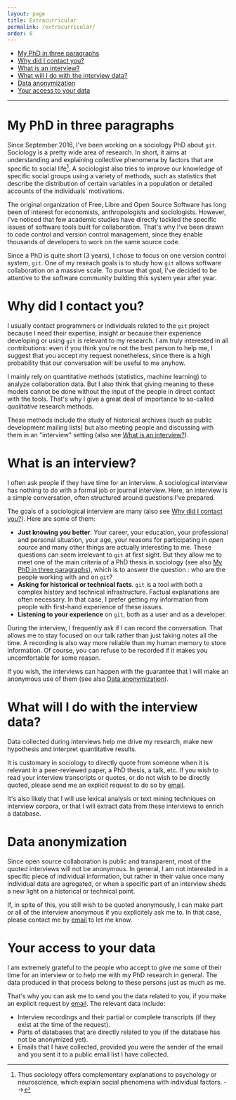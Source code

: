 ```yaml
---
layout: page
title: Extracurricular
permalink: /extracurricular/
order: 6
---
```


<!-- This page aims at explaining clearly the goals and methods of my PhD.
If you read these words, I have probably contacted you to participate in it: if so, thanks a lot for taking the time to click on the link!

I hope this page will help you answer any question you might have, including why I contacted you and how you can help me.

If you still have unanswered questions after reading it, feel free to open an issue on [Github](https://github.com/gaalcaras/gaalcaras/issues) so I can improve this document.

<small>
*Lecteurs français, vous trouverez ici une [version traduite](/fr/recherche-git/) de cette page!*
</small>

---
<!-- vim-markdown-toc Redcarpet -->
* [My PhD in three paragraphs](#my-phd-in-three-paragraphs)
* [Why did I contact you?](#why-did-i-contact-you)
* [What is an interview?](#what-is-an-interview)
* [What will I do with the interview data?](#what-will-i-do-with-the-interview-data)
* [Data anonymization](#data-anonymization)
* [Your access to your data](#your-access-to-your-data)

<!-- vim-markdown-toc -->
---

# My PhD in three paragraphs

Since September 2016, I've been working on a sociology PhD about `git`.
Sociology is a pretty wide area of research.
In short, it aims at understanding and explaining collective phenomena by factors that are specific to social life[^socio].
A sociologist also tries to improve our knowledge of specific social groups using a variety of methods, such as statistics that describe the distribution of certain variables in a population or detailed accounts of the individuals' motivations.

The original organization of Free, Libre and Open Source Software has long been of interest for economists, anthropologists and sociologists.
However, I've noticed that few academic studies have directly tackled the specific issues of software tools built for collaboration.
That's why I've been drawn to code control and version control management, since they enable thousands of developers to work on the same source code.

Since a PhD is quite short (3 years), I chose to focus on one version control system, `git`.
One of my reseach goals is to study how `git` allows software collaboration on a massive scale.
To pursue that goal, I've decided to be attentive to the software community building this system year after year.


# Why did I contact you?

I usually contact programmers or individuals related to the `git` project because I need their expertise, insight or because their experience developing or using `git` is relevant to my research.
I am truly interested in all contributions: even if you think you're not the best person to help me, I suggest that you accept my request nonetheless, since there is a high probability that our conversation will be useful to me anyhow.

I mainly rely on quantitative methods (statistics, machine learning) to analyze collaboration data.
But I also think that giving meaning to these models cannot be done without the input of the people in direct contact with the tools.
That's why I give a great deal of importance to so-called *qualitative* research methods.

These methods include the study of historical archives (such as public development mailing lists) but also meeting people and discussing with them in an "interview" setting (also see [What is an interview?](#what-is-an-interview)).


# What is an interview?

I often ask people if they have time for an interview.
A sociological interview has nothing to do with a formal job or journal interview.
Here, an interview is a simple conversation, often structured around questions I've prepared.

The goals of a sociological interview are many (also see [Why did I contact you?](#why-did-i-contact-you)).
Here are some of them:

+ **Just knowing you better**.
  Your career, your education, your professional and personal situation, your age, your reasons for participating in *open source* and many other things are actually interesting to me.
  These questions can seem irrelevant to `git` at first sight.
  But they allow me to meet one of the main criteria of a PhD thesis in sociology (see also [My PhD in three paragraphs](#my-phd-in-three-paragraphs)), which is to answer the question : who are the people working with and on `git`?
+ **Asking for historical or technical facts**.
  `git` is a tool with both a complex history and technical infrastructure.
  Factual explanations are often necessary.
  In that case, I prefer getting my information from people with first-hand experience of these issues.
+ **Listening to your experience** on `git`, both as a user and as a developer.

During the interview, I frequently ask if I can record the conversation.
That allows me to stay focused on our talk rather than just taking notes all the time.
A recording is also way more reliable than my human memory to store information.
Of course, you can refuse to be recorded if it makes you uncomfortable for some reason.

If you wish, the interviews can happen with the guarantee that I will make an anonymous use of them (see also [Data anonymization](#data-anonymization)).


# What will I do with the interview data?

Data collected during interviews help me drive my research, make new hypothesis and interpret quantitative results.

It is customary in sociology to directly quote from someone when it is relevant in a peer-reviewed paper, a PhD thesis, a talk, etc.
If you wish to read your interview transcripts or quotes, or do not wish to be directly quoted, please send me an explicit request to do so by [email](mailto:contact@gaalcaras.com).

It's also likely that I will use lexical analysis or text mining techniques on interview corpora, or that I will extract data from these interviews to enrich a database.

# Data anonymization

Since open source collaboration is public and transparent, most of the quoted interviews will not be anonymous.
In general, I am not interested in a specific piece of individual information, but rather in their value once many individual data are agregated, or when a specific part of an interview sheds a new light on a historical or technical point.

If, in spite of this, you still wish to be quoted anonymously, I can make part or all of the interview anonymous if you explicitely ask me to.
In that case, please contact me by [email](mailto:contact@gaalcaras.com) to let me know.

# Your access to your data

I am extremely grateful to the people who accept to give me some of their time for an interview or to help me with my PhD research in general.
The data produced in that process belong to these persons just as much as me.

That's why you can ask me to send you the data related to you, if you make an explicit request by [email](mailto:contact@gaalcaras.com).
The relevant data include:

+ Interview recordings and their partial or complete transcripts (if they exist at the time of the request).
+ Parts of databases that are directly related to you (if the database has not be anonymized yet).
+ Emails that I have collected, provided you were the sender of the email and you sent it to a public email list I have collected.


[^socio]: Thus sociology offers complementary explanations to psychology or neuroscience, which explain social phenomena with individual factors. -->

